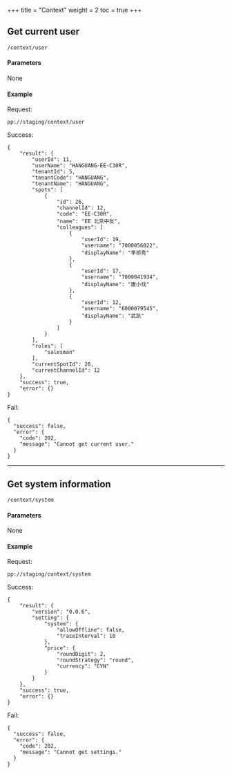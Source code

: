 +++
title = "Context"
weight = 2
toc = true
+++

## Get current user

`/context/user`

#### Parameters

None

#### Example

Request:

`pp://staging/context/user`

Success:

```
{
    "result": {
        "userId": 11,
        "userName": "HANGUANG-EE-C30R",
        "tenantId": 5,
        "tenantCode": "HANGUANG",
        "tenantName": "HANGUANG",
        "spots": [
            {
                "id": 26,
                "channelId": 12,
                "code": "EE-C30R",
                "name": "EE 北京中友",
                "colleagues": [
                    {
                        "userId": 19,
                        "username": "7000056022",
                        "displayName": "李桥秀"
                    },
                    {
                        "userId": 17,
                        "username": "7000041934",
                        "displayName": "康小伐"
                    },
                    {
                        "userId": 12,
                        "username": "6000079545",
                        "displayName": "武凯"
                    }
                ]
            }
        ],
        "roles": [
            "salesman"
        ],
        "currentSpotId": 26,
        "currentChannelId": 12
    },
    "success": true,
    "error": {}
}
```

Fail:

```
{
  "success": false,
  "error": {
    "code": 202,
    "message": "Cannot get current user."
  }
}
```

---


## Get system information

`/context/system`

#### Parameters

None

#### Example

Request:

`pp://staging/context/system`

Success:

```
{
    "result": {
        "version": "0.0.6",
        "setting": {
            "system": {
                "allowOffline": false,
                "traceInterval": 10
            },
            "price": {
                "roundDigit": 2,
                "roundStrategy": "round",
                "currency": "CYN"
            }
        }        
    },
    "success": true,
    "error": {}
}
```

Fail:

```
{
  "success": false,
  "error": {
    "code": 202,
    "message": "Cannot get settings."
  }
}
```